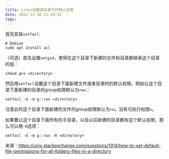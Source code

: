 ```yaml
---
title: Linux设置某目录下的默认权限
date: 2022-11-16 21:18:52
tags:
---
```


首先安装`setfacl`:

```shell
# Debian
sudo apt install acl
```

（可选）首先设置`setgid`，使得在这个目录下新建的文件和目录都继承这个目录的组：

```shell
chmod g+s <directory>
```

然后用`setfacl`设置这个目录下面新建文件或者目录时的默认权限。例如让这个目录下面新建的目录的group权限默认为`rwx`：

```shell
setfacl -d -m g::rwx <directory>
```

注意此时这个目录下面新建的文件的group权限默认为`rw`，没有可执行权限`x`。

如果要让这个目录下面所有的子目录，以及以后新建的目录都有这个默认权限，那么可以用`-R`选项：

```shell
setfacl -d -m g::rwx -R <directory>
```

来源：<https://unix.stackexchange.com/questions/1314/how-to-set-default-file-permissions-for-all-folders-files-in-a-directory>
